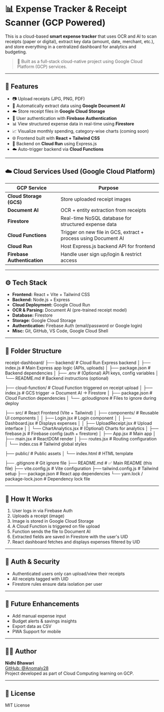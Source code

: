 # 📊 Expense Tracker & Receipt Scanner (GCP Powered)

This is a cloud-based **smart expense tracker** that uses OCR and AI to scan receipts (paper or digital), extract key data (amount, date, merchant, etc.), and store everything in a centralized dashboard for analytics and budgeting.

> 🚀 Built as a full-stack cloud-native project using Google Cloud Platform (GCP) services.

---

## 🔧 Features

- 📷 Upload receipts (JPG, PNG, PDF)
- 🧠 Automatically extract data using **Google Document AI**
- ☁️ Store receipt files in **Google Cloud Storage**
- 🔐 User authentication with **Firebase Authentication**
- 📊 View structured expense data in real-time using **Firestore**
- 📈 Visualize monthly spending, category-wise charts (coming soon)
- 🌐 Frontend built with **React + Tailwind CSS**
- 🧩 Backend on **Cloud Run** using Express.js
- ☁️ Auto-trigger backend via **Cloud Functions**

---

## ☁️ Cloud Services Used (Google Cloud Platform)

| GCP Service                  | Purpose |
|-----------------------------|---------|
| **Cloud Storage (GCS)**     | Store uploaded receipt images |
| **Document AI**             | OCR + entity extraction from receipts |
| **Firestore**               | Real-time NoSQL database for structured expense data |
| **Cloud Functions**         | Trigger on new file in GCS, extract + process using Document AI |
| **Cloud Run**               | Host Express.js backend API for frontend |
| **Firebase Authentication** | Handle user sign up/login & restrict access |

---

## ⚙️ Tech Stack

- **Frontend:** React + Vite + Tailwind CSS
- **Backend:** Node.js + Express
- **Cloud Deployment:** Google Cloud Run
- **OCR & Parsing:** Document AI (pre-trained receipt model)
- **Database:** Firestore
- **Storage:** Google Cloud Storage
- **Authentication:** Firebase Auth (email/password or Google login)
- **Misc:** Git, GitHub, VS Code, Google Cloud Shell

---

## 📁 Folder Structure
receipt-dashboard/
├── backend/                          # Cloud Run Express backend
│   ├── index.js                      # Main Express app logic (APIs, uploads)
│   ├── package.json                  # Backend dependencies
│   ├── .env                          # (Optional) API keys, config variables
│   └── README.md                     # Backend instructions (optional)

├── cloud-function/                   # Cloud Function triggered on receipt upload
│   ├── index.js                      # GCS trigger → Document AI → Firestore
│   ├── package.json                  # Cloud Function dependencies
│   └── .gcloudignore                 # Files to ignore during deploy

├── src/                              # React Frontend (Vite + Tailwind)
│   ├── components/                   # Reusable UI components
│   │   ├── Login.jsx                 # Login component
│   │   ├── Dashboard.jsx             # Displays expenses
│   │   ├── UploadReceipt.jsx         # Upload interface
│   │   └── ChartAnalytics.jsx        # (Optional) Charts for analytics
│   ├── firebase.js                   # Firebase config (auth + firestore)
│   ├── App.jsx                       # Main app
│   ├── main.jsx                      # ReactDOM render
│   ├── routes.jsx                    # Routing configuration
│   └── index.css                     # Tailwind global styles

├── public/                           # Public assets
│   └── index.html                    # HTML template

├── .gitignore                        # Git ignore file
├── README.md                         # ✅ Main README (this file)
├── vite.config.js                    # Vite configuration
├── tailwind.config.js               # Tailwind setup
├── package.json                      # React app dependencies
└── yarn.lock / package-lock.json     # Dependency lock file



---

## 🚀 How It Works

1. User logs in via Firebase Auth
2. Uploads a receipt (image)
3. Image is stored in Google Cloud Storage
4. A Cloud Function is triggered on file upload
5. Function sends the file to Document AI
6. Extracted fields are saved in Firestore with the user's UID
7. React dashboard fetches and displays expenses filtered by UID

---

## 🔐 Auth & Security

- Authenticated users only can upload/view their receipts
- All receipts tagged with UID
- Firestore rules ensure data isolation per user

---

## 🧪 Future Enhancements

- Add manual expense input
- Budget alerts & savings insights
- Export data as CSV
- PWA Support for mobile

---

## 👩‍💻 Author

**Nidhi Bhawari**  
[GitHub: @Anomaly28](https://github.com/Anomaly28)  
Project developed as part of Cloud Computing learning on GCP.

---

## 📝 License

MIT License



